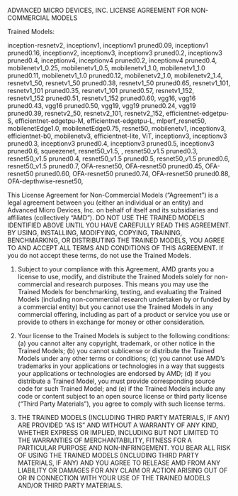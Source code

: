 ADVANCED MICRO DEVICES, INC. 
LICENSE AGREEMENT FOR NON-COMMERCIAL MODELS 


Trained Models: 

inception-resnetv2, 
inceptionv1, 
inceptionv1 pruned0.09, 
inceptionv1 pruned0.16, 
inceptionv2, 
inceptionv3, 
inceptionv3 pruned0.2, 
inceptionv3 pruned0.4, 
inceptionv4, 
inceptionv4 pruned0.2, 
inceptionv4 pruned0.4, 
mobilenetv1_0.25, 
mobilenetv1_0.5, 
mobilenetv1_1.0, 
mobilenetv1_1.0 pruned0.11, 
mobilenetv1_1.0 pruned0.12, 
mobilenetv2_1.0, 
mobilenetv2_1.4, 
resnetv1_50, 
resnetv1_50 pruned0.38, 
resnetv1_50 pruned0.65, 
resnetv1_101, 
resnetv1_101 pruned0.35, 
resnetv1_101 pruned0.57, 
resnetv1_152, 
resnetv1_152 pruned0.51, 
resnetv1_152 pruned0.60, 
vgg16, 
vgg16 pruned0.43, 
vgg16 pruned0.50, 
vgg19, 
vgg19 pruned0.24, 
vgg19 pruned0.39, 
resnetv2_50, 
resnetv2_101, 
resnetv2_152, 
efficientnet-edgetpu-S, 
efficientnet-edgetpu-M, 
efficientnet-edgetpu-L, 
mlperf_resnet50, 
mobilenetEdge1.0, 
mobilenetEdge0.75, 
resnet50, 
mobilenetv1, 
inceptionv3, 
efficientnet-b0, 
mobilenetv3, 
efficientnet-lite, 
ViT, 
inceptionv3, 
inceptionv3 pruned0.3, 
inceptionv3 pruned0.4, 
inceptionv3 pruned0.5, 
inceptionv3 pruned0.6, 
squeezenet, 
resnet50_v1.5, , 
resnet50_v1.5 pruned0.3, 
resnet50_v1.5 pruned0.4, 
resnet50_v1.5 pruned0.5, 
resnet50_v1.5 pruned0.6, 
resnet50_v1.5 pruned0.7, 
OFA-resnet50, 
OFA-resnet50 pruned0.45, 
OFA-resnet50 pruned0.60, 
OFA-resnet50 pruned0.74, 
OFA-resnet50 pruned0.88, 
OFA-depthwise-resnet50, 

This License Agreement for Non-Commercial Models (“Agreement”) is a legal agreement between you (either an individual or an entity) and Advanced Micro Devices, Inc. on behalf of itself and its subsidiaries and affiliates (collectively “AMD”). DO NOT USE THE TRAINED MODELS IDENTIFIED ABOVE UNTIL YOU HAVE CAREFULLY READ THIS AGREEMENT. BY USING, INSTALLING, MODIFYING, COPYING, TRAINING, BENCHMARKING, OR DISTRIBUTING THE TRAINED MODELS, YOU AGREE TO AND ACCEPT ALL TERMS AND CONDITIONS OF THIS AGREEMENT. If you do not accept these terms, do not use the Trained Models. 

1.	Subject to your compliance with this Agreement, AMD grants you a license to use, modify, and distribute the Trained Models solely for non-commercial and research purposes. This means you may use the Trained Models for benchmarking, testing, and evaluating the Trained Models (including non-commercial research undertaken by or funded by a commercial entity) but you cannot use the Trained Models in any commercial offering, including as part of a product or service you use or provide to others in exchange for money or other consideration. 

2.	Your license to the Trained Models is subject to the following conditions: (a) you cannot alter any copyright, trademark, or other notice in the Trained Models; (b) you cannot sublicense or distribute the Trained Models under any other terms or conditions; (c) you cannot use AMD’s trademarks in your applications or technologies in a way that suggests your applications or technologies are endorsed by AMD; (d) if you distribute a Trained Model, you must provide corresponding source code for such Trained Model; and (e) if the Trained Models include any code or content subject to an open source license or third party license (“Third Party Materials”), you agree to comply with such license terms. 

3.	THE TRAINED MODELS (INCLUDING THIRD PARTY MATERIALS, IF ANY) ARE PROVIDED “AS IS” AND WITHOUT A WARRANTY OF ANY KIND, WHETHER EXPRESS OR IMPLIED, INCLUDING BUT NOT LIMITED TO THE WARRANTIES OF MERCHANTABILITY, FITNESS FOR A PARTICULAR PURPOSE AND NON-INFRINGEMENT. YOU BEAR ALL RISK OF USING THE TRAINED MODELS (INCLUDING THIRD PARTY MATERIALS, IF ANY) AND YOU AGREE TO RELEASE AMD FROM ANY LIABILITY OR DAMAGES FOR ANY CLAIM OR ACTION ARISING OUT OF OR IN CONNECTION WITH YOUR USE OF THE TRAINED MODELS AND/OR THIRD PARTY MATERIALS. 


